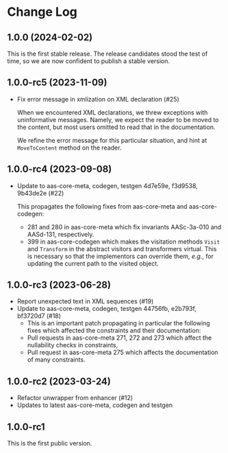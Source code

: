# Change Log

## 1.0.0 (2024-02-02)

This is the first stable release. The release candidates stood
the test of time, so we are now confident to publish a stable
version.

## 1.0.0-rc5 (2023-11-09)

* Fix error message in xmlization on XML declaration (#25)

  When we encountered XML declarations, we threw exceptions with
  uninformative messages. Namely, we expect the reader to be moved to the
  content, but most users omitted to read that in the documentation.

  We refine the error message for this particular situation, and hint at
  `MoveToContent` method on the reader.

## 1.0.0-rc4 (2023-09-08)

* Update to aas-core-meta, codegen, testgen 4d7e59e, f3d9538, 
  9b43de2e (#22)

  This propagates the following fixes from aas-core-meta and
  aas-core-codegen:
  * 281 and 280 in aas-core-meta which fix invariants AASc-3a-010 and 
    AASd-131, respectively.
  * 399 in aas-core-codegen which makes the visitation methods
    `Visit` and `Transform` in the abstract visitors and transformers
    virtual. This is necessary so that the implementors can override
    them, *e.g.*, for updating the current path to the visited object.

## 1.0.0-rc3 (2023-06-28)

* Report unexpected text in XML sequences (#19)
* Update to aas-core-meta, codegen, testgen 44756fb, e2b793f, 
  bf3720d7 (#18)
  * This is an important patch propagating in particular the following
    fixes which affected the constraints and their documentation:
  * Pull requests in aas-core-meta 271, 272 and 273 which
    affect the nullability checks in constraints,
  * Pull request in aas-core-meta 275 which affects
    the documentation of many constraints.

## 1.0.0-rc2 (2023-03-24)

* Refactor unwrapper from enhancer (#12)
* Updates to latest aas-core-meta, codegen and testgen

## 1.0.0-rc1

This is the first public version.
